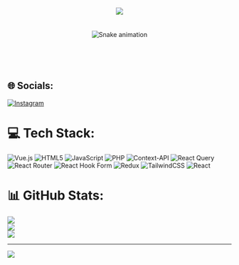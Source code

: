 
<h1 align="center">
  <img src="https://readme-typing-svg.herokuapp.com/?font=Fira+Sans&size=35&center=true&vCenter=true&width=500&height=70&duration=4000&color=FFFFFF&lines=Hi+There!+👋;+I'm+AminTabesh!;" />
</h1>

<br/>

<div align="center">
  <img src="https://raw.githubusercontent.com/ims0m1/ims0m1/output/snake.svg" alt="Snake animation" />
  
  <br/><br/><br/>
</div>


## 🌐 Socials:
[![Instagram](https://img.shields.io/badge/Instagram-%23E4405F.svg?logo=Instagram&logoColor=white)](https://instagram.com/amintabesham) 

# 💻 Tech Stack:
![Vue.js](https://img.shields.io/badge/vue.js-%2335495e.svg?style=for-the-badge&logo=vuedotjs&logoColor=%234FC08D) ![HTML5](https://img.shields.io/badge/html5-%23E34F26.svg?style=for-the-badge&logo=html5&logoColor=white) ![JavaScript](https://img.shields.io/badge/javascript-%23323330.svg?style=for-the-badge&logo=javascript&logoColor=%23F7DF1E) ![PHP](https://img.shields.io/badge/php-%23777BB4.svg?style=for-the-badge&logo=php&logoColor=white) ![Context-API](https://img.shields.io/badge/Context--Api-000000?style=for-the-badge&logo=react) ![React Query](https://img.shields.io/badge/-React%20Query-FF4154?style=for-the-badge&logo=react%20query&logoColor=white) ![React Router](https://img.shields.io/badge/React_Router-CA4245?style=for-the-badge&logo=react-router&logoColor=white) ![React Hook Form](https://img.shields.io/badge/React%20Hook%20Form-%23EC5990.svg?style=for-the-badge&logo=reacthookform&logoColor=white) ![Redux](https://img.shields.io/badge/redux-%23593d88.svg?style=for-the-badge&logo=redux&logoColor=white) ![TailwindCSS](https://img.shields.io/badge/tailwindcss-%2338B2AC.svg?style=for-the-badge&logo=tailwind-css&logoColor=white) ![React](https://img.shields.io/badge/react-%2320232a.svg?style=for-the-badge&logo=react&logoColor=%2361DAFB)
# 📊 GitHub Stats:
![](https://github-readme-stats.vercel.app/api?username=amintabesh&theme=dark&hide_border=false&include_all_commits=false&count_private=false)<br/>
![](https://github-readme-streak-stats.herokuapp.com/?user=amintabesh&theme=dark&hide_border=false)<br/>
![](https://github-readme-stats.vercel.app/api/top-langs/?username=amintabesh&theme=dark&hide_border=false&include_all_commits=false&count_private=false&layout=compact)

---
[![](https://visitcount.itsvg.in/api?id=amintabesh&icon=0&color=0)](https://visitcount.itsvg.in)

<!-- Proudly created with GPRM ( https://gprm.itsvg.in ) -->
